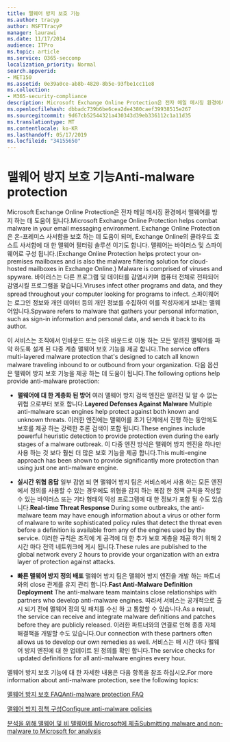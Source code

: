 ```yaml
---
title: 맬웨어 방지 보호 기능
ms.author: tracyp
author: MSFTTracyP
manager: laurawi
ms.date: 11/17/2014
audience: ITPro
ms.topic: article
ms.service: O365-seccomp
localization_priority: Normal
search.appverid:
- MET150
ms.assetid: 0e39a0ce-ab8b-4820-8b5e-93fbe1cc11e8
ms.collection:
- M365-security-compliance
description: Microsoft Exchange Online Protection은 전자 메일 메시징 환경에서 맬웨어를 방지 하는 데 도움이 됩니다. 맬웨어는 바이러스 및 스파이웨어로 구성됩니다. 바이러스는 다른 프로그램 및 데이터를 감염시키며 컴퓨터 전체로 전파되어 감염시킬 프로그램을 찾습니다. 스파이웨어는 로그인 정보와 개인 데이터 등의 개인 정보를 수집하여 이를 작성자에게 보내는 맬웨어입니다.
ms.openlocfilehash: dbbadc739b6be6cea2de4380caef39938515e267
ms.sourcegitcommit: 9d67cb52544321a430343d39eb336112c1a11d35
ms.translationtype: MT
ms.contentlocale: ko-KR
ms.lasthandoff: 05/17/2019
ms.locfileid: "34155650"
---
```

# <a name="anti-malware-protection"></a><span data-ttu-id="65b1c-106">맬웨어 방지 보호 기능</span><span class="sxs-lookup"><span data-stu-id="65b1c-106">Anti-malware protection</span></span>

<span data-ttu-id="65b1c-107">Microsoft Exchange Online Protection은 전자 메일 메시징 환경에서 맬웨어를 방지 하는 데 도움이 됩니다.</span><span class="sxs-lookup"><span data-stu-id="65b1c-107">Microsoft Exchange Online Protection helps combat malware in your email messaging environment.</span></span> <span data-ttu-id="65b1c-108">Exchange Online Protection은 온-프레미스 사서함을 보호 하는 데 도움이 되며, Exchange Online의 클라우드 호스트 사서함에 대 한 맬웨어 필터링 솔루션 이기도 합니다. 맬웨어는 바이러스 및 스파이웨어로 구성 됩니다.</span><span class="sxs-lookup"><span data-stu-id="65b1c-108">(Exchange Online Protection helps protect your on-premises mailboxes and is also the malware filtering solution for cloud-hosted mailboxes in Exchange Online.) Malware is comprised of viruses and spyware.</span></span> <span data-ttu-id="65b1c-109">바이러스는 다른 프로그램 및 데이터를 감염시키며 컴퓨터 전체로 전파되어 감염시킬 프로그램을 찾습니다.</span><span class="sxs-lookup"><span data-stu-id="65b1c-109">Viruses infect other programs and data, and they spread throughout your computer looking for programs to infect.</span></span> <span data-ttu-id="65b1c-110">스파이웨어는 로그인 정보와 개인 데이터 등의 개인 정보를 수집하여 이를 작성자에게 보내는 맬웨어입니다.</span><span class="sxs-lookup"><span data-stu-id="65b1c-110">Spyware refers to malware that gathers your personal information, such as sign-in information and personal data, and sends it back to its author.</span></span> 
  
<span data-ttu-id="65b1c-111">이 서비스는 조직에서 인바운드 또는 아웃 바운드로 이동 하는 모든 알려진 맬웨어를 파악 하도록 설계 된 다중 계층 맬웨어 보호 기능을 제공 합니다.</span><span class="sxs-lookup"><span data-stu-id="65b1c-111">The service offers multi-layered malware protection that's designed to catch all known malware traveling inbound to or outbound from your organization.</span></span> <span data-ttu-id="65b1c-112">다음 옵션은 맬웨어 방지 보호 기능을 제공 하는 데 도움이 됩니다.</span><span class="sxs-lookup"><span data-stu-id="65b1c-112">The following options help provide anti-malware protection:</span></span>
  
- <span data-ttu-id="65b1c-113">**맬웨어에 대 한 계층화 된 방어** 여러 맬웨어 방지 검색 엔진은 알려진 및 알 수 없는 위협 으로부터 보호 합니다.</span><span class="sxs-lookup"><span data-stu-id="65b1c-113">**Layered Defenses Against Malware** Multiple anti-malware scan engines help protect against both known and unknown threats.</span></span> <span data-ttu-id="65b1c-114">이러한 엔진에는 맬웨어를 초기 단계에서 진행 하는 동안에도 보호를 제공 하는 강력한 추론 검색이 포함 됩니다.</span><span class="sxs-lookup"><span data-stu-id="65b1c-114">These engines include powerful heuristic detection to provide protection even during the early stages of a malware outbreak.</span></span> <span data-ttu-id="65b1c-115">이 다중 엔진 방식은 맬웨어 방지 엔진을 하나만 사용 하는 것 보다 훨씬 더 많은 보호 기능을 제공 합니다.</span><span class="sxs-lookup"><span data-stu-id="65b1c-115">This multi-engine approach has been shown to provide significantly more protection than using just one anti-malware engine.</span></span> 
    
- <span data-ttu-id="65b1c-116">**실시간 위협 응답** 일부 감염 되 면 맬웨어 방지 팀은 서비스에서 사용 하는 모든 엔진에서 정의를 사용할 수 있는 경우에도 위협을 감지 하는 복잡 한 정책 규칙을 작성할 수 있는 바이러스 또는 기타 형태의 악성 프로그램에 대 한 정보가 포함 될 수도 있습니다.</span><span class="sxs-lookup"><span data-stu-id="65b1c-116">**Real-time Threat Response** During some outbreaks, the anti-malware team may have enough information about a virus or other form of malware to write sophisticated policy rules that detect the threat even before a definition is available from any of the engines used by the service.</span></span> <span data-ttu-id="65b1c-117">이러한 규칙은 조직에 게 공격에 대 한 추가 보호 계층을 제공 하기 위해 2 시간 마다 전역 네트워크에 게시 됩니다.</span><span class="sxs-lookup"><span data-stu-id="65b1c-117">These rules are published to the global network every 2 hours to provide your organization with an extra layer of protection against attacks.</span></span> 
    
- <span data-ttu-id="65b1c-118">**빠른 맬웨어 방지 정의 배포** 맬웨어 방지 팀은 맬웨어 방지 엔진을 개발 하는 파트너와의 close 관계를 유지 관리 합니다.</span><span class="sxs-lookup"><span data-stu-id="65b1c-118">**Fast Anti-Malware Definition Deployment** The anti-malware team maintains close relationships with partners who develop anti-malware engines.</span></span> <span data-ttu-id="65b1c-119">따라서 서비스는 공개적으로 출시 되기 전에 맬웨어 정의 및 패치를 수신 하 고 통합할 수 있습니다.</span><span class="sxs-lookup"><span data-stu-id="65b1c-119">As a result, the service can receive and integrate malware definitions and patches before they are publicly released.</span></span> <span data-ttu-id="65b1c-120">이러한 파트너와의 연결로 인해 종종 자체 해결책을 개발할 수도 있습니다.</span><span class="sxs-lookup"><span data-stu-id="65b1c-120">Our connection with these partners often allows us to develop our own remedies as well.</span></span> <span data-ttu-id="65b1c-121">서비스는 매 시간 마다 맬웨어 방지 엔진에 대 한 업데이트 된 정의를 확인 합니다.</span><span class="sxs-lookup"><span data-stu-id="65b1c-121">The service checks for updated definitions for all anti-malware engines every hour.</span></span> 
    
<span data-ttu-id="65b1c-122">맬웨어 방지 보호 기능에 대 한 자세한 내용은 다음 항목을 참조 하십시오.</span><span class="sxs-lookup"><span data-stu-id="65b1c-122">For more information about anti-malware protection, see the following topics:</span></span> 
  
[<span data-ttu-id="65b1c-123">맬웨어 방지 보호 FAQ</span><span class="sxs-lookup"><span data-stu-id="65b1c-123">Anti-malware protection FAQ </span></span>](anti-malware-protection-faq-eop.md)
  
[<span data-ttu-id="65b1c-124">맬웨어 방지 정책 구성</span><span class="sxs-lookup"><span data-stu-id="65b1c-124">Configure anti-malware policies</span></span>](configure-anti-malware-policies.md)
  
[<span data-ttu-id="65b1c-125">분석을 위해 맬웨어 및 비 맬웨어를 Microsoft에 제출</span><span class="sxs-lookup"><span data-stu-id="65b1c-125">Submitting malware and non-malware to Microsoft for analysis</span></span>](submitting-malware-and-non-malware-to-microsoft-for-analysis.md)
  

